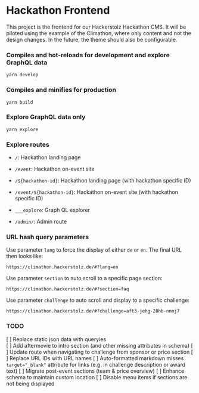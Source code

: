 # Hackathon Frontend

This project is the frontend for our Hackerstolz Hackathon CMS. It will be piloted using the example of the Climathon, where only content and not the design changes. In the future, the theme should also be configurable.

### Compiles and hot-reloads for development and explore GraphQL data

```
yarn develop
```

### Compiles and minifies for production

```
yarn build
```

### Explore GraphQL data only

```
yarn explore
```

### Explore routes

- `/`: Hackathon landing page
- `/event`: Hackathon on-event site
- `/${hackathon-id}`: Hackathon landing page (with hackathon specific ID)
- `/event/${hackathon-id}`: Hackathon on-event site (with hackathon specific ID)

- `___explore`: Graph QL explorer
- `/admin/`: Admin route

### URL hash query parameters

Use parameter `lang` to force the display of either `de` or `en`. The final URL then looks like:

```
https://climathon.hackerstolz.de/#?lang=en
```

Use parameter `section` to auto scroll to a specific page section:

```
https://climathon.hackerstolz.de/#?section=faq
```

Use parameter `challenge` to auto scroll and display to a specific challenge:

```
https://climathon.hackerstolz.de/#?challenge=aft3-jehg-28hb-nnmj7
```

### TODO

[ ] Replace static json data with queryies  
[ ] Add aftermovie to intro section (and other missing attributes in schema)
[ ] Update route when navigating to challenge from sponsor or price section
[ ] Replace URL IDs with URL names
[ ] Auto-formatted markdown misses `target="_blank"` attribute for links (e.g. in challenge description or award text)
[ ] Migrate post-event sections (team & price overview)
[ ] Enhance schema to maintain custom location
[ ] Disable menu items if sections are not being displayed
